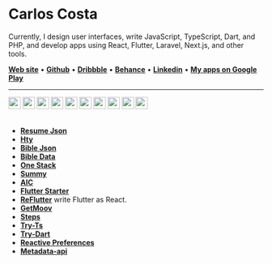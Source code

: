 # Carlos Costa
Currently, I design user interfaces, write JavaScript, TypeScript, Dart, and PHP, and develop apps using React, Flutter, Laravel, Next.js, and other tools.

[**Web site**](https://www.carlosnc.com.br/) • [**Github**](https://github.com/carllosnc) • [**Dribbble**](https://dribbble.com/carllosnc) • [**Behance**](https://www.behance.net/carllosnc) • [**Linkedin**](https://www.linkedin.com/in/carlos-costa-340a61207/) • [**My apps on Google Play**](https://play.google.com/store/apps/developer?id=Carlos+NC&hl=pt_BR&gl=US)

---

<div>
  <img style="text-align: right" width="24" src="https://cdn.jsdelivr.net/gh/devicons/devicon@latest/icons/typescript/typescript-plain.svg" />
  <img style="text-align: right" width="24" src="https://cdn.jsdelivr.net/gh/devicons/devicon@latest/icons/javascript/javascript-original.svg" />
  <img style="text-align: right" width="24" src="https://cdn.jsdelivr.net/gh/devicons/devicon@latest/icons/php/php-original.svg" />
  <img style="text-align: right" width="24" src="https://cdn.jsdelivr.net/gh/devicons/devicon@latest/icons/laravel/laravel-original.svg" />
  <img style="text-align: right" width="24" src="https://cdn.jsdelivr.net/gh/devicons/devicon@latest/icons/dart/dart-original.svg" />
  <img style="text-align: right" width="24" src="https://cdn.jsdelivr.net/gh/devicons/devicon@latest/icons/react/react-original.svg" />
  <img style="text-align: right" width="24" src="https://cdn.jsdelivr.net/gh/devicons/devicon@latest/icons/flutter/flutter-original.svg" />
  <img style="text-align: right" width="24" src="https://cdn.jsdelivr.net/gh/devicons/devicon@latest/icons/svelte/svelte-original.svg" />
  <img style="text-align: right" width="24" src="https://cdn.jsdelivr.net/gh/devicons/devicon@latest/icons/vuejs/vuejs-original.svg" />
  <img style="text-align: right" width="24" src="https://cdn.jsdelivr.net/gh/devicons/devicon@latest/icons/figma/figma-original.svg" />
</div>

<br/>

- [**Resume Json**](https://github.com/carllosnc/resume-json)
- [**Hty**](https://github.com/carllosnc/hty)
- [**Bible Json**](https://github.com/carllosnc/bible_json)
- [**Bible Data**](https://github.com/carllosnc/bible-data)
- [**One Stack**](https://github.com/carllosnc/one-stack)
- [**Summy**](https://github.com/carllosnc/summy)
- [**AIC**](https://github.com/carllosnc/aic)
- [**Flutter Starter**](https://github.com/carllosnc/flutter_starter)
- [**ReFlutter**](https://github.com/carllosnc/reflutter) write Flutter as React.
- [**GetMoov**](https://github.com/carllosnc/getmoov)
- [**Steps**](https://github.com/carllosnc/steps)
- [**Try-Ts**](https://github.com/carllosnc/try-ts)
- [**Try-Dart**](https://github.com/carllosnc/try-dart)
- [**Reactive Preferences**](https://github.com/carllosnc/reactive_preferences)
- [**Metadata-api**](https://github.com/carllosnc/metadatapi)

